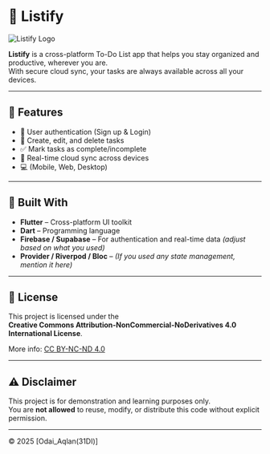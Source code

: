 # 📝 Listify

![Listify Logo](assets/icons/icon3.png.png)

**Listify** is a cross-platform To-Do List app that helps you stay organized and productive, wherever you are.  
With secure cloud sync, your tasks are always available across all your devices.

---

## 🚀 Features

- 🔐 User authentication (Sign up & Login)
- 📝 Create, edit, and delete tasks
- ✅ Mark tasks as complete/incomplete
- 📲 Real-time cloud sync across devices
- 💻 (Mobile, Web, Desktop)

---

## 📱 Built With

- **Flutter** – Cross-platform UI toolkit
- **Dart** – Programming language
- **Firebase / Supabase** – For authentication and real-time data *(adjust based on what you used)*
- **Provider / Riverpod / Bloc** – *(If you used any state management, mention it here)*

---


## 📄 License

This project is licensed under the  
**Creative Commons Attribution-NonCommercial-NoDerivatives 4.0 International License**.

More info: [CC BY-NC-ND 4.0](https://creativecommons.org/licenses/by-nc-nd/4.0/)

---

## ⚠️ Disclaimer

This project is for demonstration and learning purposes only.  
You are **not allowed** to reuse, modify, or distribute this code without explicit permission.

---

© 2025 [Odai_Aqlan(31DI)]
